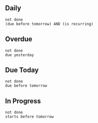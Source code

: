 ## Daily

```tasks
not done
(due before tomorrow) AND (is recurring)
```

## Overdue

```tasks
not done
due yesterday
```

## Due Today

```tasks
not done
due before tomorrow
```

## In Progress

```tasks
not done
starts before tomorrow
```
